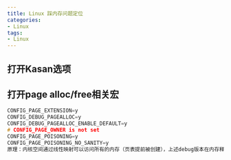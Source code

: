 ```yaml
---
title: Linux 踩内存问题定位
categories: 
- Linux
tags:
- Linux
---
```


## 打开Kasan选项

## 打开page alloc/free相关宏
```c
CONFIG_PAGE_EXTENSION=y
CONFIG_DEBUG_PAGEALLOC=y
CONFIG_DEBUG_PAGEALLOC_ENABLE_DEFAULT=y
# CONFIG_PAGE_OWNER is not set
CONFIG_PAGE_POISONING=y
CONFIG_PAGE_POISONING_NO_SANITY=y
原理：内核空间通过线性映射可以访问所有的内存（页表提前被创建），上述debug版本在内存释放后会释放线性映射，这样free的内存就不能在访问了
```
